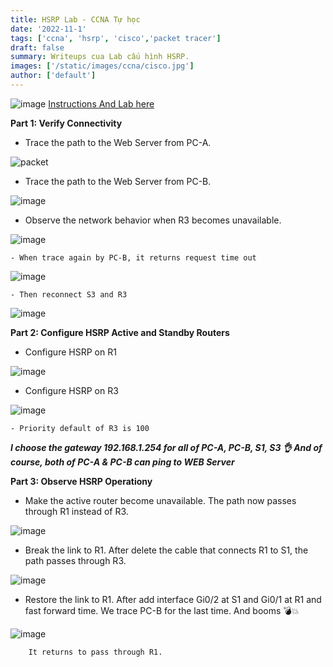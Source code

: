 ```yaml
---
title: HSRP Lab - CCNA Tự học
date: '2022-11-1'
tags: ['ccna', 'hsrp', 'cisco','packet tracer']
draft: false
summary: Writeups cua Lab cấu hình HSRP.
images: ['/static/images/ccna/cisco.jpg']
author: ['default']
---
```


![image](https://user-images.githubusercontent.com/61643034/199156830-2676bafc-6d0e-4471-bef2-b4fc6a88dd3a.png)
[Instructions And Lab here](https://github.com/w4rf0t/writeups/blob/main/data/blog/nested-route/CCNA/hsrp/labtest.pka)

**Part 1: Verify Connectivity**

- Trace the path to the Web Server from PC-A.

<img alt="packet" src="https://user-images.githubusercontent.com/61643034/199155885-bef30e28-d04c-47ff-be84-b984c86b1829.png" height={200} />

- Trace the path to the Web Server from PC-B.

![image](https://user-images.githubusercontent.com/61643034/199156381-47ecd085-9bfc-4dae-b955-3e6600c79003.png)

- Observe the network behavior when R3 becomes unavailable.

![image](https://user-images.githubusercontent.com/61643034/199156743-1cec4975-6736-43eb-9188-4cd99d0a9fb6.png)

    - When trace again by PC-B, it returns request time out
        
![image](https://user-images.githubusercontent.com/61643034/199157015-8b21b9b6-f4bb-4ad4-9b9a-8eb0c08f242a.png)

    - Then reconnect S3 and R3
    
![image](https://user-images.githubusercontent.com/61643034/199157364-ddb8396e-24e4-4475-a221-389b197948e4.png)


**Part 2: Configure HSRP Active and Standby Routers**

- Configure HSRP on R1

![image](https://user-images.githubusercontent.com/61643034/199159179-1c7fb71a-c2ce-4706-bb80-c75c6a2cefdb.png)

- Configure HSRP on R3

![image](https://user-images.githubusercontent.com/61643034/199158755-214ceb81-9e3b-47d6-ae66-eae8f139ddaa.png)

    - Priority default of R3 is 100
    
***I choose the gateway 192.168.1.254 for all of PC-A, PC-B, S1, S3 👌 And of course, both of PC-A & PC-B can ping to WEB Server***


**Part 3: Observe HSRP Operationy**

- Make the active router become unavailable. The path now passes through R1 instead of R3.
    
![image](https://user-images.githubusercontent.com/61643034/199172415-7bf25f24-4224-4cc6-bb5e-11cea8c82112.png)

- Break the link to R1. After delete the cable that connects R1 to S1, the path passes through R3.
   
![image](https://user-images.githubusercontent.com/61643034/199172701-88940c37-6a75-4092-8b16-89314f5caee7.png)


- Restore the link to R1. After add interface Gi0/2 at S1 and Gi0/1 at R1 and fast forward time. We trace PC-B for the last time. And booms 💣💥

![image](https://user-images.githubusercontent.com/61643034/199174028-7c2d37bf-d621-409c-a0b2-c6207e6d6cda.png)

        It returns to pass through R1.
